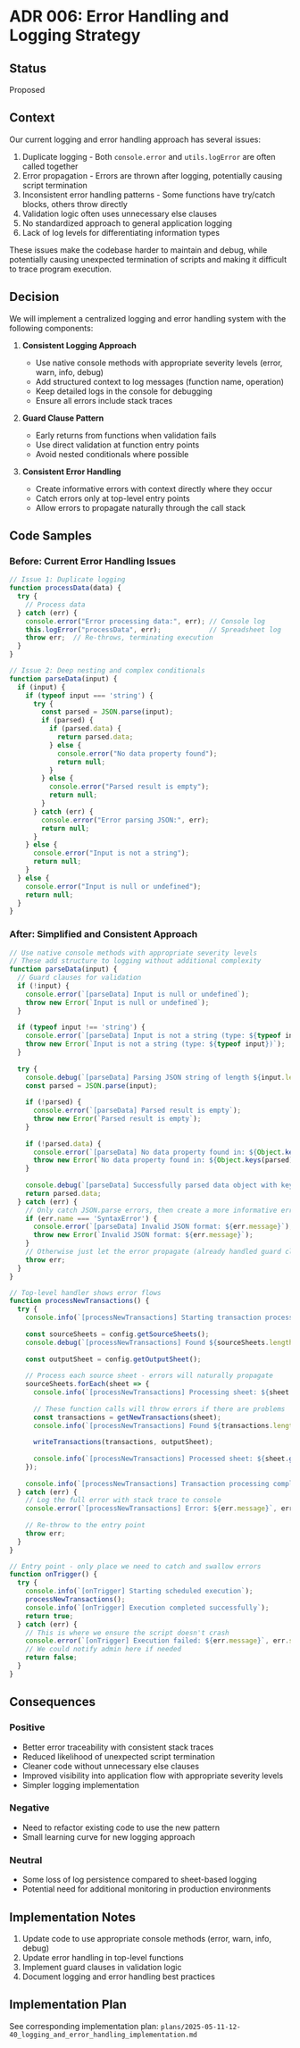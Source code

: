 # ADR 006: Error Handling and Logging Strategy

## Status

Proposed

## Context

Our current logging and error handling approach has several issues:
1. Duplicate logging - Both `console.error` and `utils.logError` are often called together
2. Error propagation - Errors are thrown after logging, potentially causing script termination
3. Inconsistent error handling patterns - Some functions have try/catch blocks, others throw directly
4. Validation logic often uses unnecessary else clauses
5. No standardized approach to general application logging
6. Lack of log levels for differentiating information types

These issues make the codebase harder to maintain and debug, while potentially causing unexpected termination of scripts and making it difficult to trace program execution.

## Decision

We will implement a centralized logging and error handling system with the following components:

1. **Consistent Logging Approach**
   - Use native console methods with appropriate severity levels (error, warn, info, debug)
   - Add structured context to log messages (function name, operation)
   - Keep detailed logs in the console for debugging
   - Ensure all errors include stack traces

2. **Guard Clause Pattern**
   - Early returns from functions when validation fails
   - Use direct validation at function entry points
   - Avoid nested conditionals where possible

3. **Consistent Error Handling**
   - Create informative errors with context directly where they occur
   - Catch errors only at top-level entry points
   - Allow errors to propagate naturally through the call stack

## Code Samples

### Before: Current Error Handling Issues

```javascript
// Issue 1: Duplicate logging
function processData(data) {
  try {
    // Process data
  } catch (err) {
    console.error("Error processing data:", err); // Console log
    this.logError("processData", err);            // Spreadsheet log
    throw err;  // Re-throws, terminating execution
  }
}

// Issue 2: Deep nesting and complex conditionals
function parseData(input) {
  if (input) {
    if (typeof input === 'string') {
      try {
        const parsed = JSON.parse(input);
        if (parsed) {
          if (parsed.data) {
            return parsed.data;
          } else {
            console.error("No data property found");
            return null;
          }
        } else {
          console.error("Parsed result is empty");
          return null;
        }
      } catch (err) {
        console.error("Error parsing JSON:", err);
        return null;
      }
    } else {
      console.error("Input is not a string");
      return null;
    }
  } else {
    console.error("Input is null or undefined");
    return null;
  }
}
```

### After: Simplified and Consistent Approach

```javascript
// Use native console methods with appropriate severity levels
// These add structure to logging without additional complexity
function parseData(input) {
  // Guard clauses for validation
  if (!input) {
    console.error(`[parseData] Input is null or undefined`);
    throw new Error(`Input is null or undefined`);
  }
  
  if (typeof input !== 'string') {
    console.error(`[parseData] Input is not a string (type: ${typeof input})`);
    throw new Error(`Input is not a string (type: ${typeof input})`);
  }
  
  try {
    console.debug(`[parseData] Parsing JSON string of length ${input.length}`);
    const parsed = JSON.parse(input);
    
    if (!parsed) {
      console.error(`[parseData] Parsed result is empty`);
      throw new Error(`Parsed result is empty`);
    }
    
    if (!parsed.data) {
      console.error(`[parseData] No data property found in: ${Object.keys(parsed).join(', ')}`);
      throw new Error(`No data property found in: ${Object.keys(parsed).join(', ')}`);
    }
    
    console.debug(`[parseData] Successfully parsed data object with keys: ${Object.keys(parsed.data).join(', ')}`);
    return parsed.data;
  } catch (err) {
    // Only catch JSON.parse errors, then create a more informative error and throw it
    if (err.name === 'SyntaxError') {
      console.error(`[parseData] Invalid JSON format: ${err.message}`);
      throw new Error(`Invalid JSON format: ${err.message}`);
    }
    // Otherwise just let the error propagate (already handled guard clauses)
    throw err;
  }
}

// Top-level handler shows error flows
function processNewTransactions() {
  try {
    console.info(`[processNewTransactions] Starting transaction processing`);
    
    const sourceSheets = config.getSourceSheets();
    console.debug(`[processNewTransactions] Found ${sourceSheets.length} source sheets to process`);
    
    const outputSheet = config.getOutputSheet();
    
    // Process each source sheet - errors will naturally propagate
    sourceSheets.forEach(sheet => {
      console.info(`[processNewTransactions] Processing sheet: ${sheet.getName()}`);
      
      // These function calls will throw errors if there are problems
      const transactions = getNewTransactions(sheet);
      console.info(`[processNewTransactions] Found ${transactions.length} transactions in ${sheet.getName()}`);
      
      writeTransactions(transactions, outputSheet);
      
      console.info(`[processNewTransactions] Processed sheet: ${sheet.getName()}`);
    });
    
    console.info(`[processNewTransactions] Transaction processing complete`);
  } catch (err) {
    // Log the full error with stack trace to console
    console.error(`[processNewTransactions] Error: ${err.message}`, err.stack);
    
    // Re-throw to the entry point
    throw err;
  }
}

// Entry point - only place we need to catch and swallow errors
function onTrigger() {
  try {
    console.info(`[onTrigger] Starting scheduled execution`);
    processNewTransactions();
    console.info(`[onTrigger] Execution completed successfully`);
    return true;
  } catch (err) {
    // This is where we ensure the script doesn't crash
    console.error(`[onTrigger] Execution failed: ${err.message}`, err.stack);
    // We could notify admin here if needed
    return false;
  }
}
```

## Consequences

### Positive
- Better error traceability with consistent stack traces
- Reduced likelihood of unexpected script termination
- Cleaner code without unnecessary else clauses
- Improved visibility into application flow with appropriate severity levels
- Simpler logging implementation

### Negative
- Need to refactor existing code to use the new pattern
- Small learning curve for new logging approach

### Neutral
- Some loss of log persistence compared to sheet-based logging
- Potential need for additional monitoring in production environments

## Implementation Notes

1. Update code to use appropriate console methods (error, warn, info, debug)
2. Update error handling in top-level functions
3. Implement guard clauses in validation logic
4. Document logging and error handling best practices

## Implementation Plan
See corresponding implementation plan: `plans/2025-05-11-12-40_logging_and_error_handling_implementation.md` 